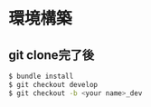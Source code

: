 # 環境構築
## git clone完了後

```bash
$ bundle install
$ git checkout develop
$ git checkout -b <your name>_dev
```